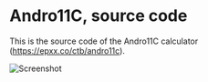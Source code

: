 # Andro11C, source code 

This is the source code of the Andro11C calculator (https://epxx.co/ctb/andro11c).

![Screenshot](https://raw.githubusercontent.com/elvis-epx/Andro11C/master/img/sc.jpg)

